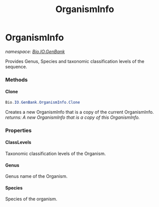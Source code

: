 ﻿---
title: OrganismInfo
---

# OrganismInfo
_namespace: [Bio.IO.GenBank](N-Bio.IO.GenBank.html)_

Provides Genus, Species and taxonomic classification levels of the sequence.

### Methods

#### Clone
```csharp
Bio.IO.GenBank.OrganismInfo.Clone
```
Creates a new OrganismInfo that is a copy of the current OrganismInfo.
_returns: A new OrganismInfo that is a copy of this OrganismInfo._



### Properties

#### ClassLevels
Taxonomic classification levels of the Organism.
#### Genus
Genus name of the Organism.
#### Species
Species of the organism.

